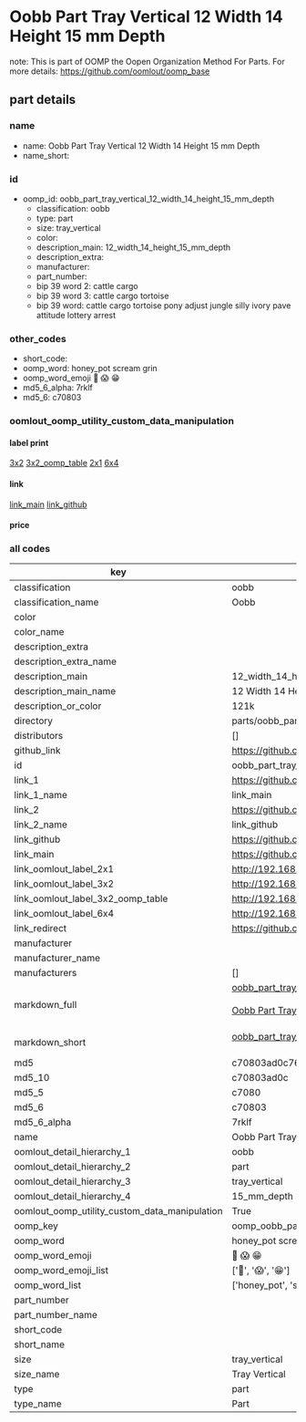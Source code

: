 # Oobb Part Tray Vertical 12 Width 14 Height 15 mm Depth  

note: This is part of OOMP the Oopen Organization Method For Parts. For more details: https://github.com/oomlout/oomp_base

##  part details
  







### name
* name: Oobb Part Tray Vertical 12 Width 14 Height 15 mm Depth
* name_short: 
### id
* oomp_id: oobb_part_tray_vertical_12_width_14_height_15_mm_depth
  * classification: oobb
  * type: part
  * size: tray_vertical
  * color: 
  * description_main: 12_width_14_height_15_mm_depth
  * description_extra: 
  * manufacturer: 
  * part_number: 
  * bip 39 word 2: cattle cargo
  * bip 39 word 3: cattle cargo tortoise
  * bip 39 word: cattle cargo tortoise pony adjust jungle silly ivory pave attitude lottery arrest

### other_codes
* short_code: 
* oomp_word: honey_pot scream grin
* oomp_word_emoji :honey_pot: :scream: :grin:
* md5_6_alpha: 7rklf
* md5_6: c70803






### oomlout_oomp_utility_custom_data_manipulation
#### label print
[3x2](http://192.168.1.245:1112/?label=oomp%207rklf)
[3x2_oomp_table](http://192.168.1.108:1112/?label=oomp%207rklf)
[2x1](http://192.168.1.242:1112/?label=oomp%207rklf)
[6x4](http://192.168.1.55:1112/?label=oomp%207rklf)    

#### link

[link_main](https://github.com/oomlout/oomlout_oomp_version_1_messy/tree/main/parts/oobb_part_tray_vertical_12_width_14_height_15_mm_depth) [link_github](https://github.com/oomlout/oomlout_oomp_version_1_messy/tree/main/parts/oobb_part_tray_vertical_12_width_14_height_15_mm_depth)                             

#### price







### all codes 
| key | value |  
| --- | --- |  
| classification | oobb |  
| classification_name | Oobb |  
| color |  |  
| color_name |  |  
| description_extra |  |  
| description_extra_name |  |  
| description_main | 12_width_14_height_15_mm_depth |  
| description_main_name | 12 Width 14 Height 15 mm Depth |  
| description_or_color | 121k |  
| directory | parts/oobb_part_tray_vertical_12_width_14_height_15_mm_depth |  
| distributors | [] |  
| github_link | https://github.com/oomlout/oomlout_oomp_part_src/tree/main/parts/oobb_part_tray_vertical_12_width_14_height_15_mm_depth |  
| id | oobb_part_tray_vertical_12_width_14_height_15_mm_depth |  
| link_1 | https://github.com/oomlout/oomlout_oomp_version_1_messy/tree/main/parts/oobb_part_tray_vertical_12_width_14_height_15_mm_depth |  
| link_1_name | link_main |  
| link_2 | https://github.com/oomlout/oomlout_oomp_version_1_messy/tree/main/parts/oobb_part_tray_vertical_12_width_14_height_15_mm_depth |  
| link_2_name | link_github |  
| link_github | https://github.com/oomlout/oomlout_oomp_version_1_messy/tree/main/parts/oobb_part_tray_vertical_12_width_14_height_15_mm_depth |  
| link_main | https://github.com/oomlout/oomlout_oomp_version_1_messy/tree/main/parts/oobb_part_tray_vertical_12_width_14_height_15_mm_depth |  
| link_oomlout_label_2x1 | http://192.168.1.242:1112/?label=oomp%207rklf |  
| link_oomlout_label_3x2 | http://192.168.1.245:1112/?label=oomp%207rklf |  
| link_oomlout_label_3x2_oomp_table | http://192.168.1.108:1112/?label=oomp%207rklf |  
| link_oomlout_label_6x4 | http://192.168.1.55:1112/?label=oomp%207rklf |  
| link_redirect | https://github.com/oomlout/oomlout_oomp_version_1_messy/tree/main/parts/oobb_part_tray_vertical_12_width_14_height_15_mm_depth |  
| manufacturer |  |  
| manufacturer_name |  |  
| manufacturers | [] |  
| markdown_full | [oobb_part_tray_vertical_12_width_14_height_15_mm_depth](none)<br>[](none)<br>[Oobb Part Tray Vertical 12 Width 14 Height 15 Mm Depth](none)<br><br> |  
| markdown_short | [oobb_part_tray_vertical_12_width_14_height_15_mm_depth](none)<br><br> |  
| md5 | c70803ad0c76f915e401ca7fcb08a922 |  
| md5_10 | c70803ad0c |  
| md5_5 | c7080 |  
| md5_6 | c70803 |  
| md5_6_alpha | 7rklf |  
| name | Oobb Part Tray Vertical 12 Width 14 Height 15 mm Depth |  
| oomlout_detail_hierarchy_1 | oobb |  
| oomlout_detail_hierarchy_2 | part |  
| oomlout_detail_hierarchy_3 | tray_vertical |  
| oomlout_detail_hierarchy_4 | 15_mm_depth |  
| oomlout_oomp_utility_custom_data_manipulation | True |  
| oomp_key | oomp_oobb_part_tray_vertical_12_width_14_height_15_mm_depth |  
| oomp_word | honey_pot scream grin |  
| oomp_word_emoji | :honey_pot: :scream: :grin: |  
| oomp_word_emoji_list | [':honey_pot:', ':scream:', ':grin:'] |  
| oomp_word_list | ['honey_pot', 'scream', 'grin'] |  
| part_number |  |  
| part_number_name |  |  
| short_code |  |  
| short_name |  |  
| size | tray_vertical |  
| size_name | Tray Vertical |  
| type | part |  
| type_name | Part |  
